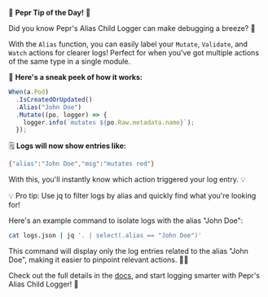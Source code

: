 🚀 **Pepr Tip of the Day!** 🚀

Did you know Pepr's Alias Child Logger can make debugging a breeze? 🎯

With the `Alias` function, you can easily label your `Mutate`, `Validate`, and `Watch` actions for clearer logs! Perfect for when you've got multiple actions of the same type in a single module.

👀 **Here's a sneak peek of how it works:**
```ts
When(a.Pod)
  .IsCreatedOrUpdated()
  .Alias("John Doe")
  .Mutate((po, logger) => {
    logger.info(`mutates ${po.Raw.metadata.name}`);
  });
```

🗒️ **Logs will now show entries like:**
```bash
{"alias":"John Doe","msg":"mutates red"}
```

With this, you'll instantly know which action triggered your log entry. 💡

💡 Pro tip: Use jq to filter logs by alias and quickly find what you're looking for!

Here's an example command to isolate logs with the alias "John Doe":

```bash
cat logs.json | jq '. | select(.alias == "John Doe")'
```

This command will display only the log entries related to the alias "John Doe", making it easier to pinpoint relevant actions. 🕵️‍♂️

Check out the full details in the [docs](https://docs.pepr.dev/v0.37.2/user-guide/actions/using-alias-child-logger/), and start logging smarter with Pepr's Alias Child Logger! 🎉